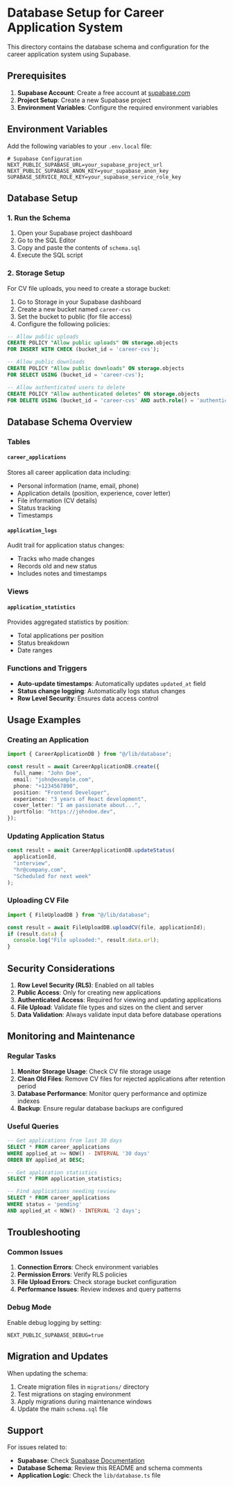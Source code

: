 # Database Setup for Career Application System

This directory contains the database schema and configuration for the career application system using Supabase.

## Prerequisites

1. **Supabase Account**: Create a free account at [supabase.com](https://supabase.com)
2. **Project Setup**: Create a new Supabase project
3. **Environment Variables**: Configure the required environment variables

## Environment Variables

Add the following variables to your `.env.local` file:

```env
# Supabase Configuration
NEXT_PUBLIC_SUPABASE_URL=your_supabase_project_url
NEXT_PUBLIC_SUPABASE_ANON_KEY=your_supabase_anon_key
SUPABASE_SERVICE_ROLE_KEY=your_supabase_service_role_key
```

## Database Setup

### 1. Run the Schema

1. Open your Supabase project dashboard
2. Go to the SQL Editor
3. Copy and paste the contents of `schema.sql`
4. Execute the SQL script

### 2. Storage Setup

For CV file uploads, you need to create a storage bucket:

1. Go to Storage in your Supabase dashboard
2. Create a new bucket named `career-cvs`
3. Set the bucket to public (for file access)
4. Configure the following policies:

```sql
-- Allow public uploads
CREATE POLICY "Allow public uploads" ON storage.objects
FOR INSERT WITH CHECK (bucket_id = 'career-cvs');

-- Allow public downloads
CREATE POLICY "Allow public downloads" ON storage.objects
FOR SELECT USING (bucket_id = 'career-cvs');

-- Allow authenticated users to delete
CREATE POLICY "Allow authenticated deletes" ON storage.objects
FOR DELETE USING (bucket_id = 'career-cvs' AND auth.role() = 'authenticated');
```

## Database Schema Overview

### Tables

#### `career_applications`

Stores all career application data including:

- Personal information (name, email, phone)
- Application details (position, experience, cover letter)
- File information (CV details)
- Status tracking
- Timestamps

#### `application_logs`

Audit trail for application status changes:

- Tracks who made changes
- Records old and new status
- Includes notes and timestamps

### Views

#### `application_statistics`

Provides aggregated statistics by position:

- Total applications per position
- Status breakdown
- Date ranges

### Functions and Triggers

- **Auto-update timestamps**: Automatically updates `updated_at` field
- **Status change logging**: Automatically logs status changes
- **Row Level Security**: Ensures data access control

## Usage Examples

### Creating an Application

```typescript
import { CareerApplicationDB } from "@/lib/database";

const result = await CareerApplicationDB.create({
  full_name: "John Doe",
  email: "john@example.com",
  phone: "+1234567890",
  position: "Frontend Developer",
  experience: "3 years of React development",
  cover_letter: "I am passionate about...",
  portfolio: "https://johndoe.dev",
});
```

### Updating Application Status

```typescript
const result = await CareerApplicationDB.updateStatus(
  applicationId,
  "interview",
  "hr@company.com",
  "Scheduled for next week"
);
```

### Uploading CV File

```typescript
import { FileUploadDB } from "@/lib/database";

const result = await FileUploadDB.uploadCV(file, applicationId);
if (result.data) {
  console.log("File uploaded:", result.data.url);
}
```

## Security Considerations

1. **Row Level Security (RLS)**: Enabled on all tables
2. **Public Access**: Only for creating new applications
3. **Authenticated Access**: Required for viewing and updating applications
4. **File Upload**: Validate file types and sizes on the client and server
5. **Data Validation**: Always validate input data before database operations

## Monitoring and Maintenance

### Regular Tasks

1. **Monitor Storage Usage**: Check CV file storage usage
2. **Clean Old Files**: Remove CV files for rejected applications after retention period
3. **Database Performance**: Monitor query performance and optimize indexes
4. **Backup**: Ensure regular database backups are configured

### Useful Queries

```sql
-- Get applications from last 30 days
SELECT * FROM career_applications
WHERE applied_at >= NOW() - INTERVAL '30 days'
ORDER BY applied_at DESC;

-- Get application statistics
SELECT * FROM application_statistics;

-- Find applications needing review
SELECT * FROM career_applications
WHERE status = 'pending'
AND applied_at < NOW() - INTERVAL '2 days';
```

## Troubleshooting

### Common Issues

1. **Connection Errors**: Check environment variables
2. **Permission Errors**: Verify RLS policies
3. **File Upload Errors**: Check storage bucket configuration
4. **Performance Issues**: Review indexes and query patterns

### Debug Mode

Enable debug logging by setting:

```env
NEXT_PUBLIC_SUPABASE_DEBUG=true
```

## Migration and Updates

When updating the schema:

1. Create migration files in `migrations/` directory
2. Test migrations on staging environment
3. Apply migrations during maintenance windows
4. Update the main `schema.sql` file

## Support

For issues related to:

- **Supabase**: Check [Supabase Documentation](https://supabase.com/docs)
- **Database Schema**: Review this README and schema comments
- **Application Logic**: Check the `lib/database.ts` file
